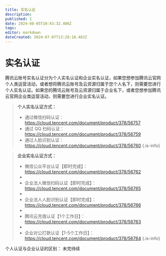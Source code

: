```yaml
---
title: 实名认证
description: 
published: 1
date: 2024-08-05T10:43:32.406Z
tags: 
editor: markdown
dateCreated: 2024-07-07T13:28:18.463Z
---
```


# 实名认证
腾讯云账号实名认证分为个人实名认证和企业实名认证，如果您想参加腾讯云官网个人类运营活动，或者想将腾讯云账号及云资源归属于您个人名下，则需要您进行个人实名认证。如果您的腾讯云账号及云资源归属于企业名下，或者您想参加腾讯云官网企业类运营活动，则需要您进行企业实名认证。

> **个人实名认证方式：**
> - 通过微信扫码认证：https://cloud.tencent.com/document/product/378/56757
> - 通过 QQ 扫码认证：https://cloud.tencent.com/document/product/378/56759
> - 通过人脸识别认证：https://cloud.tencent.com/document/product/378/56760
> {.is-info}
> 




> 
> **企业实名认证方式：**
> 
> - 微信公众平台认证【即时完成】：https://cloud.tencent.com/document/product/378/56762
> - 
> - 企业法人微信扫码认证【即时完成】：https://cloud.tencent.com/document/product/378/56765
> - 
> - 企业法人人脸识别认证【即时完成】：https://cloud.tencent.com/document/product/378/56766
> - 
> - 腾讯云充值认证【1个工作日】：https://cloud.tencent.com/document/product/378/56763
> - 
> - 企业对公打款认证【1-5个工作日】：https://cloud.tencent.com/document/product/378/56764
{.is-info}

个人认证与企业认证的区别：
未完待续